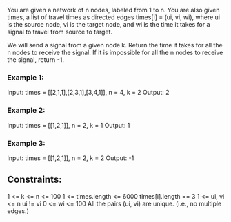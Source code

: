 You are given a network of n nodes, labeled from 1 to n. You are also given times, a list of travel times as directed edges times[i] = (ui, vi, wi), where ui is the source node, vi is the target node, and wi is the time it takes for a signal to travel from source to target.

We will send a signal from a given node k. Return the time it takes for all the n nodes to receive the signal. If it is impossible for all the n nodes to receive the signal, return -1.

 

### Example 1:


Input: times = [[2,1,1],[2,3,1],[3,4,1]], n = 4, k = 2
Output: 2
### Example 2:

Input: times = [[1,2,1]], n = 2, k = 1
Output: 1
### Example 3:

Input: times = [[1,2,1]], n = 2, k = 2
Output: -1
 

## Constraints:

1 <= k <= n <= 100
1 <= times.length <= 6000
times[i].length == 3
1 <= ui, vi <= n
ui != vi
0 <= wi <= 100
All the pairs (ui, vi) are unique. (i.e., no multiple edges.)
